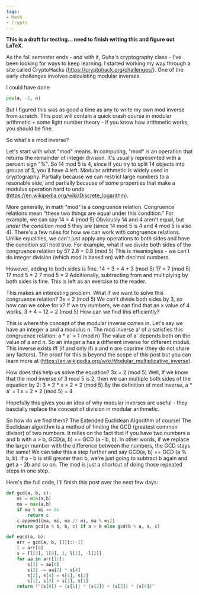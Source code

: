 ```yaml
---
tags:
- Math
- Crypto
---
```



<b>This is a draft for testing... need to finish writing this and figure out LaTeX.</b>

As the fall semester ends - and with it, Guha's cryptography class - I've been looking for ways to keep learning. I started working my way through a site called CryptoHacks (https://cryptohack.org/challenges/). One of the early challenges involves calculating modular inverses.

I could have done
```python
pow(a, -1, n)
```
But I figured this was as good a time as any to write my own mod inverse from scratch.
This post will contain a quick crash course in modular arithmetic + some light number theory - if you know how arithmetic works, you should be fine.

So what's a mod inverse?

Let's start with what "mod" means.
In computing, "mod" is an operation that returns the remainder of integer division.
It's usually represented with a percent sign "%".
So 14 mod 5 is 4, since if you try to split 14 objects into groups of 5, you'll have 4 left.
Modular arithmetic is widely used in cryptography. Partially because we can restrict large numbers to a resonable side, and partially because of some properties that make a modulus operation hard to undo (https://en.wikipedia.org/wiki/Discrete_logarithm).

More generally, in math "mod" is a congruence relation.
Congruence relations mean "these two things are equal under this condition."
For example, we can say
14 = 4 (mod 5)
Obviously 14 and 4 aren't equal, but *under the condition* mod 5 they are (since 14 mod 5 is 4 and 4 mod 5 is also 4).
There's a few rules for how we can work with congruence relations.
Unlike equalities, we can't just apply any operations to both sides and have the condition still hold true.
For example, what if we divide both sides of the congruence relation by 5?
2.8 = 0.8 (mod 5)
This is meaningless - we can't do integer division (which mod is based on) with decimal numbers.

However, adding to both sides is fine.
14 + 3 = 4 + 3 (mod 5)
17 = 7 (mod 5)
17 mod 5 = 2
7 mod 5 = 2
Additionally, subtracting from and multiplying by both sides is fine. This is left as an exercise to the reader.

This makes an interesting problem. What if we want to solve this congruence relation?
3x = 2 (mod 5)
We can't divide both sides by 3, so how can we solve for x?
If we try numbers, we can find that an x value of 4 works. 3 * 4 = 12 = 2 (mod 5)
How can we find this efficiently?

This is where the concept of the modular inverse comes in.
Let's say we have an integer a and a modulus n.
The mod inverse a' of a satisfies this congruence relation: a * a' = 1 (mod n)
The value of a' depends both on the value of a and n.
So an integer a has a different inverse for different moduli.
This inverse exists iff (if and only if) a and n are coprime (they do not share any factors). The proof for this is beyond the scope of this post but you can learn more at (https://en.wikipedia.org/wiki/Modular_multiplicative_inverse).

How does this help us solve the equation?
3x = 2 (mod 5)
Well, if we know that the mod inverse of 3 mod 5 is 2, then we can multiple both sides of the equation by 2:
3 * 2 * x = 2 * 2 (mod 5)
By the definition of mod inverse, a * a' = 1
x = 2 * 2 (mod 5) = 4

Hopefully this gives you an idea of why modular inverses are useful - they bascially replace the concept of division in modular arithmetic.

So how do we find them? The Extended Euclidean Algorithm of course!
The Euclidean algorithm is a method of finding the GCD (greatest common divisor) of two numbers.
It relies on the fact that if you have two numbers a and b with a > b, GCD(a, b) == GCD (a - b, b).
In other words, if we replace the larger number with the difference between the numbers, the GCD stays the same!
We can take this a step further and say GCD(a, b) == GCD (a % b, b).
If a - b is still greater than b, we're just going to subtract b again and get a - 2b and so on.
The mod is just a shortcut of doing those repeated steps in one step.

Here's the full code, I'll finish this post over the next few days:
```python
def gcd(a, b, c):
    mi = min(a,b)
    ma = max(a,b)
    if ma % mi == 0:
        return c
    c.append([ma, mi, ma // mi, ma % mi])
    return gcd(a % b, b, c) if a > b else gcd(b % a, a, c)

def egcd(a, b):
    arr = gcd(a, b, [])[::-1]
    l = arr[0]
    s = [l[3], l[0], 1, l[1], -l[2]]
    for aa in arr[1:]:
        s[3] = aa[0]
        s[2] -= aa[2] * s[4]
        s[2], s[4] = s[4], s[2]
        s[1], s[3] = s[3], s[1]
    return f"{s[0]} = {s[1]} * {s[2]} + {s[3]} * {s[4]}"
```
